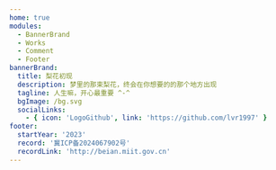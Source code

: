 ```yaml
---
home: true
modules:
  - BannerBrand
  - Works
  - Comment
  - Footer
bannerBrand:
  title: 梨花初现
  description: 梦里的那束梨花，终会在你想要的的那个地方出现
  tagline: 人生嘛，开心最重要 ^-^
  bgImage: /bg.svg
  socialLinks:
    - { icon: 'LogoGithub', link: 'https://github.com/lvr1997' }
footer:
  startYear: '2023'
  record: '冀ICP备2024067902号'
  recordLink: 'http://beian.miit.gov.cn'
---
```

